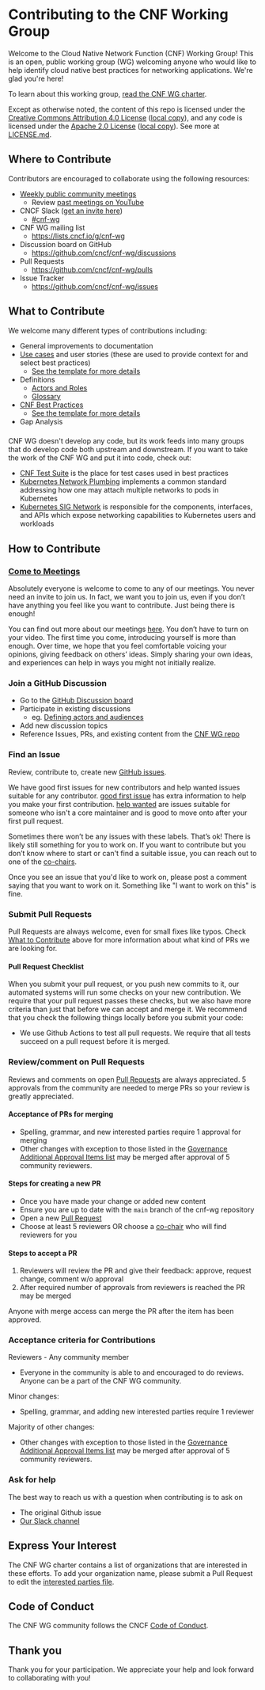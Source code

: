 # Contributing to the CNF Working Group

Welcome to the Cloud Native Network Function (CNF) Working Group! This is an open, public working group (WG) welcoming anyone who would like to help identify cloud native best practices for networking applications. We're glad you're here!

To learn about this working group, [read the CNF WG charter](charter.md).

Except as otherwise noted, the content of this repo is licensed under the [Creative Commons Attribution 4.0 License](https://creativecommons.org/licenses/by/4.0/) ([local copy](LICENSES/CC-BY-4.0.txt)), and any code is licensed under the [Apache 2.0 License](http://www.apache.org/licenses/LICENSE-2.0.html) ([local copy](LICENSES/APACHE-2.txt)). See more at [LICENSE.md](LICENSE.md).

## Where to Contribute

Contributors are encouraged to collaborate using the following resources:

- [Weekly public community meetings](https://github.com/cncf/cnf-wg#meetings)
  - Review [past meetings on YouTube](https://www.youtube.com/watch?v=3JPUOulYfxA&list=PLj6h78yzYM2PyMYvw5wiH01hthFb0qrOn)
- CNCF Slack ([get an invite here](https://slack.cncf.io/))
  - [#cnf-wg](https://cloud-native.slack.com/archives/C01F1LVAQCC)
- CNF WG mailing list
  - <https://lists.cncf.io/g/cnf-wg>
- Discussion board on GitHub
  - <https://github.com/cncf/cnf-wg/discussions>
- Pull Requests
  - <https://github.com/cncf/cnf-wg/pulls>
- Issue Tracker
  - <https://github.com/cncf/cnf-wg/issues>

## What to Contribute

We welcome many different types of contributions including:

- General improvements to documentation
- [Use cases](use-case/) and user stories (these are used to provide context for and select best practices)
  - [See the template for more details](use-case/NNNN-UC-template.md)
- Definitions
  - [Actors and Roles](https://github.com/cncf/cnf-wg/discussions/30)
  - [Glossary](doc/glossary.md)
- [CNF Best Practices](doc/best_cnf_dev.md)
  - [See the template for more details](cbpps/NNNN-cbpp-template.md)
- Gap Analysis

###

CNF WG doesn't develop any code, but its work feeds into many groups that do develop code both upstream and downstream. If you want to take the work of the CNF WG and put it into code, check out:

- [CNF Test Suite](https://github.com/cncf/cnf-testsuite) is the place for test cases used in best practices
- [Kubernetes Network Plumbing](https://github.com/k8snetworkplumbingwg) implements a common standard addressing how one may attach multiple networks to pods in Kubernetes
- [Kubernetes SIG Network](https://github.com/kubernetes/community/tree/master/sig-network) is responsible for the components, interfaces, and APIs which expose networking capabilities to Kubernetes users and workloads

## How to Contribute

### [Come to Meetings](https://github.com/cncf/cnf-wg#meetings)

Absolutely everyone is welcome to come to any of our meetings. You never need an
invite to join us. In fact, we want you to join us, even if you don’t have
anything you feel like you want to contribute. Just being there is enough!

You can find out more about our meetings [here](https://github.com/cncf/cnf-wg#meetings). You don’t have to turn on
your video. The first time you come, introducing yourself is more than enough.
Over time, we hope that you feel comfortable voicing your opinions, giving
feedback on others’ ideas. Simply sharing your own ideas, and experiences can help in ways you might not initially realize.

### Join a GitHub Discussion

- Go to the [GitHub Discussion board](https://github.com/cncf/cnf-wg/discussions)
- Participate in existing discussions
  - eg. [Defining actors and audiences](https://github.com/cncf/cnf-wg/discussions/30)
- Add new discussion topics
- Reference Issues, PRs, and existing content from the [CNF WG repo](https://github.com/cncf/cnf-wg)

### Find an Issue

Review, contribute to, create new [GitHub issues](https://github.com/cncf/cnf-wg/issues).

We have good first issues for new contributors and help wanted issues suitable
for any contributor. [good first issue](https://github.com/cncf/cnf-wg/labels/good%20first%20issue) has extra information to
help you make your first contribution. [help wanted](https://github.com/cncf/cnf-wg/labels/help%20wanted) are issues
suitable for someone who isn't a core maintainer and is good to move onto after
your first pull request.

Sometimes there won’t be any issues with these labels. That’s ok! There is
likely still something for you to work on. If you want to contribute but you
don’t know where to start or can't find a suitable issue, you can reach out to one of the [co-chairs](https://github.com/cncf/cnf-wg#current-co-chairs).  

Once you see an issue that you'd like to work on, please post a comment saying
that you want to work on it. Something like "I want to work on this" is fine.

### Submit Pull Requests

Pull Requests are always welcome, even for small fixes like typos. Check [What to Contribute](#what-to-contribute) above for more information about what kind of PRs we are looking for.

#### Pull Request Checklist

When you submit your pull request, or you push new commits to it, our automated
systems will run some checks on your new contribution. We require that your pull request
passes these checks, but we also have more criteria than just that before we can
accept and merge it. We recommend that you check the following things locally
before you submit your code:

- We use Github Actions to test all pull requests. We require that all tests succeed on a pull request before it is merged.

### Review/comment on Pull Requests

Reviews and comments on open [Pull Requests](https://github.com/cncf/cnf-wg/pulls) are always appreciated.
5 approvals from the community are needed to merge PRs so your review is greatly appreciated.

#### Acceptance of PRs for merging

- Spelling, grammar, and new interested parties require 1 approval for merging
- Other changes with exception to those listed in the [Governance Additional Approval Items list](GOVERNANCE.md#additional-approval-items) may be merged after approval of 5 community reviewers.

#### Steps for creating a new PR

- Once you have made your change or added new content
- Ensure you are up to date with the `main` branch of the cnf-wg repository
- Open a new [Pull Request](https://github.com/cncf/cnf-wg/pulls)
- Choose at least 5 reviewers OR choose a [co-chair](GOVERNANCE.md#chairs) who will find reviewers for you

#### Steps to accept a PR

1. Reviewers will review the PR and give their feedback: approve, request change, comment w/o approval
1. After required number of approvals from reviewers is reached the PR may be merged

Anyone with merge access can merge the PR after the item has been approved.

### Acceptance criteria for Contributions

Reviewers - Any community member

- Everyone in the community is able to and encouraged to do reviews. Anyone can be a part of the CNF WG community.

Minor changes:

- Spelling, grammar, and adding new interested parties require 1 reviewer

Majority of other changes:

- Other changes with exception to those listed in the [Governance Additional Approval Items list](GOVERNANCE.md#additional-approval-items) may be merged after approval of 5 community reviewers.

### Ask for help

The best way to reach us with a question when contributing is to ask on

- The original Github issue
- [Our Slack channel](https://cloud-native.slack.com/archives/C01F1LVAQCC)

## Express Your Interest

The CNF WG charter contains a list of organizations that are interested in these efforts. To add your organization name, please submit a Pull Request to edit the [interested parties file](interested-parties.md).

## Code of Conduct

The CNF WG community follows the CNCF [Code of Conduct](code-of-conduct.md).

## Thank you

Thank you for your participation. We appreciate your help and look forward to collaborating with you!
